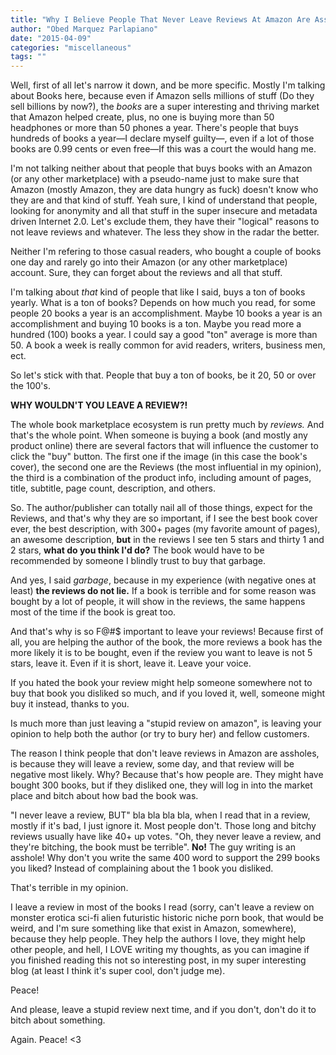 ```yaml
---
title: "Why I Believe People That Never Leave Reviews At Amazon Are Assholes."
author: "Obed Marquez Parlapiano"
date: "2015-04-09"
categories: "miscellaneous"
tags: ""
---
```


Well, first of all let's narrow it down, and be more specific. Mostly I'm talking about Books here, because even if Amazon sells millions of stuff (Do they sell billions by now?), the _books_ are a super interesting and thriving market that Amazon helped create, plus, no one is buying more than 50 headphones or more than 50 phones a year. There's people that buys hundreds of books a year—I declare myself guilty—, even if a lot of those books are 0.99 cents or even free—If this was a court the would hang me.

I'm not talking neither about that people that buys books with an Amazon (or any other marketplace) with a pseudo-name just to make sure that Amazon (mostly Amazon, they are data hungry as fuck) doesn't know who they are and that kind of stuff. Yeah sure, I kind of understand that people, looking for anonymity and all that stuff in the super insecure and metadata driven Internet 2.0. Let's exclude them, they have their "logical" reasons to not leave reviews and whatever. The less they show in the radar the better.

Neither I'm refering to those casual readers, who bought a couple of books one day and rarely go into their Amazon (or any other marketplace) account. Sure, they can forget about the reviews and all that stuff.

I'm talking about _that_ kind of people that like I said, buys a ton of books yearly. What is a ton of books? Depends on how much you read, for some people 20 books a year is an accomplishment. Maybe 10 books a year is an accomplishment and buying 10 books is a ton. Maybe you read more a hundred (100) books a year. I could say a good "ton" average is more than 50. A book a week is really common for avid readers, writers, business men, ect.

So let's stick with that. People that buy a ton of books, be it 20, 50 or over the 100's.

**WHY WOULDN'T YOU LEAVE A REVIEW?!**

The whole book marketplace ecosystem is run pretty much by _reviews._ And that's the whole point. When someone is buying a book (and mostly any product online) there are several factors that will influence the customer to click the "buy" button. The first one if the image (in this case the book's cover), the second one are the Reviews (the most influential in my opinion), the third is a combination of the product info, including amount of pages, title, subtitle, page count, description, and others.

So. The author/publisher can totally nail all of those things, expect for the Reviews, and that's why they are so important, if I see the best book cover ever, the best description, with 300+ pages (my favorite amount of pages), an awesome description, **but** in the reviews I see ten 5 stars and thirty 1 and 2 stars, **what do you think I'd do?** The book would have to be recommended by someone I blindly trust to buy that garbage.

And yes, I said _garbage_, because in my experience (with negative ones at least) **the reviews do not lie.** If a book is terrible and for some reason was bought by a lot of people, it will show in the reviews, the same happens most of the time if the book is great too.

And that's why is so F@#$ important to leave your reviews! Because first of all, you are helping the author of the book, the more reviews a book has the more likely it is to be bought, even if the review you want to leave is not 5 stars, leave it. Even if it is short, leave it. Leave your voice.

If you hated the book your review might help someone somewhere not to buy that book you disliked so much, and if you loved it, well, someone might buy it instead, thanks to you.

Is much more than just leaving a "stupid review on amazon", is leaving your opinion to help both the author (or try to bury her) and fellow customers.

The reason I think people that don't leave reviews in Amazon are assholes, is because they will leave a review, some day, and that review will be negative most likely. Why? Because that's how people are. They might have bought 300 books, but if they disliked one, they will log in into the market place and bitch about how bad the book was.

"I never leave a review, BUT" bla bla bla bla, when I read that in a review, mostly if it's bad, I just ignore it. Most people don't. Those long and bitchy reviews usually have like 40+ up votes. "Oh, they never leave a review, and they're bitching, the book must be terrible". **No!** The guy writing is an asshole! Why don't you write the same 400 word to support the 299 books you liked? Instead of complaining about the 1 book you disliked.

That's terrible in my opinion.

I leave a review in most of the books I read (sorry, can't leave a review on monster erotica sci-fi alien futuristic historic niche porn book, that would be weird, and I'm sure something like that exist in Amazon, somewhere), because they help people. They help the authors I love, they might help other people, and hell, I LOVE writing my thoughts, as you can imagine if you finished reading this not so interesting post, in my super interesting blog (at least I think it's super cool, don't judge me).

Peace!

And please, leave a stupid review next time, and if you don't, don't do it to bitch about something.

Again. Peace! <3
